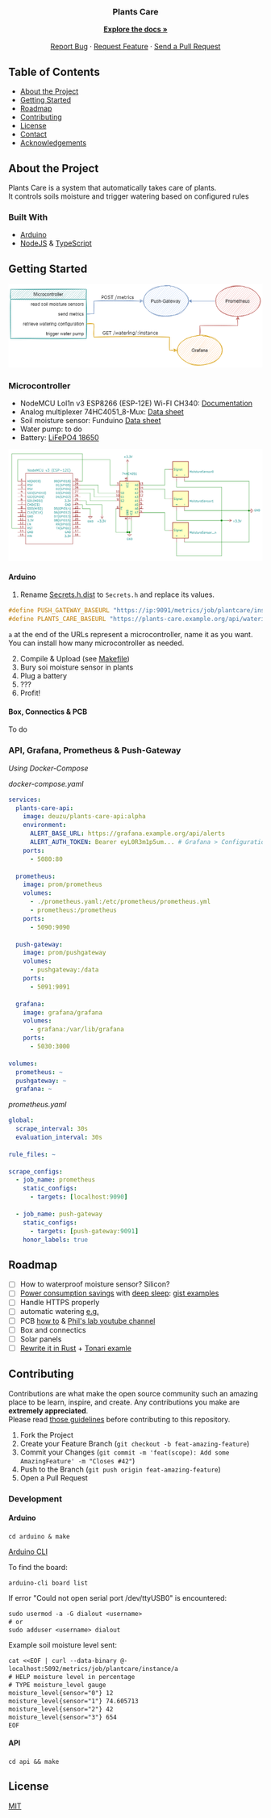 <br />
<p align="center">
  <h3 align="center">Plants Care</h3>

  <p align="center">
    <a href="https://github.com/deuzu/plants-care/"><strong>Explore the docs »</strong></a>
    <br />
    <br />
    <a href="https://github.com/deuzu/plants-care/issues">Report Bug</a>
    ·
    <a href="https://github.com/deuzu/plants-care/issues">Request Feature</a>
    ·
    <a href="https://github.com/deuzu/plants-care/pulls">Send a Pull Request</a>
  </p>
</p>

## Table of Contents

* [About the Project](#about-the-project)
* [Getting Started](#getting-started)
* [Roadmap](#roadmap)
* [Contributing](#contributing)
* [License](#license)
* [Contact](#contact)
* [Acknowledgements](#acknowledgements)

## About the Project

Plants Care is a system that automatically takes care of plants.  
It controls soils moisture and trigger watering based on configured rules  

### Built With

- [Arduino](https://www.arduino.cc/)
- [NodeJS](https://nodejs.org/en/) & [TypeScript](https://www.typescriptlang.org/)

## Getting Started

![plants care diagram](./plants-care-diagram.png)

<!-- edit diagram: https://viewer.diagrams.net/?tags=%7B%7D&highlight=0000ff&edit=_blank&layers=1&nav=1#R7VnbcqM4EP0aP2aLi8H40XYSz1TFO6l4azOzbzII0EQgVghf8vXbMpIB4ziOQ5KtmaRcFdRqCanPaelI9OxJsp5ylMUzFmDas4xg3bMve5ZlGa4F%2F6RlU1pMY9AvLREngbJVhjl5xNpRWQsS4LzhKBijgmRNo8%2FSFPuiYUOcs1XTLWS0%2BdYMRbhlmPuItq33JBCxsrqGUVV8wSSK1auHumKB%2FIeIsyJV7%2BtZdrj9K6sTpPtS%2FnmMAraqmeyrnj3hjInyKVlPMJXB1WEr210%2FUbsbN8epOKUBGc2mo9kXvr6mfeMO%2FVjf%2FxxdmHbZzRLRQgVkRnzOINqCM0oxV4MXGx2wfEUSilIojUPwmqsaA8p%2BTGhwgzaskCPKBURIl8Yx4%2BQR%2FBGFKhMMUM2F4oPlyt4IpRNGGd%2B%2Bx17YwTAYNlrOZY%2FqXRzn0PZWT9%2FcM83QuuF4g3KhRwnzQllOFttxy4YJ4hFJx0wIliinHKb%2FgGvDMZEXeIEapp50jPy44DIU%2BQMWfqz6a0Oj0FpiLvC6ZlJQTTFLsOAbcFG1nmKNTitTZdWq4qilmRjX6GnayohUXkS7rituwIOix0uo0m9RhWMUSHIwIlsnjORCRgMsOM0Zz1vcgcmLVnBTVpKpBr8yIUqiFIq8nN9Yho9A6o6UXbBM9pYhn6TRDQ5lDPqV5U6FRZoYtA3pNv9iEgQ4lcxgAgm02NE3YyQV27A5Y%2FhBICfGH07PgZFPoGxWZfhJdy4mLIXJILLFGQPHVjgXz9PheC4%2BTxLFCkibk0ih%2FbrnhNPiBEAvOSH7J%2F4nA96YAY71fgyYZJOxMNZkFGcX8d18gS6%2F%2FnnRJgCXyOOlXAZWSGAOMJTbd0iigiNBWPrJirdlxcD7YFa4LVYAJ6JIqomSFHLeRZJ9EuFtiWAaJ8qGN2OCabUwxgEIcFWECMUsYimiV5V1vFXVOFBRr3xumMRzG7KfWIiNUo%2BoEEzqRJFobQlx5Jvvsj3AoYo%2F6nWXWh2WpY1WfXVU9vRo6PnY9w9Jw4Xn9B3jmO7LWcF9fCxM6uQDQhSLI36KATKER%2FHnmMJKu2yecboHt5XmPculkt4BWcJjJB%2Fh4BiiFOkaeFGtsk0OSuHkJ0mwionAc0hUWbOC02cT4n10QuweRicYDBdGC9wOJLpjNTW6ZTutZDOtA8nmdSDRD%2BJhnYLHbZHHF1NYhFdo0zUox%2FInQNgLDyLk%2Bh5ehN2A0rf3Dk7GO4JCwzy6p%2F9k1LRH3x4vIee%2FLnSSvO8CeG7s9xaW8xYz%2B8TFzPrItat98XHLZdcxLtqnlk4S4DUbyOkJ4FofmAAHI%2B19rAKo7%2F81OXCGAnjNClZPmqNH6dOypksJsG064lxuBzsHJXWrnm%2BloaKZbezRbDCsE%2BV5%2F76zR6xyBBXNdlN5hT6xfxXqnSBvzl%2BvT2We%2Bb9knmU4L2Ke1TeO%2Bjuv9R%2B8B7Pbl7Fay8lLeagJkcLc%2FbeQnxjGf2MelDpcGXaC8Nv8r57cEa53l3Y7VVh29oQsVIf1%2Bvb3wnO7D1zF%2FMDBPYEjOH1qv21maNey3ja85kqlN8v6Bmoe2EC7uHk%2FDHb7ku1ssKdXCuvqbg6GNiJpLlAKnfze0OsNQ6fyga8upjvoBHooVt%2F%2BymWh%2BsJqX%2F0H -->

### Microcontroller

- NodeMCU Lol1n v3 ESP8266 (ESP-12E) Wi-FI CH340: [Documentation](https://www.instructables.com/Getting-Started-With-ESP8266LiLon-NodeMCU-V3Flashi/)
- Analog multiplexer 74HC4051_8-Mux: [Data sheet](https://assets.nexperia.com/documents/data-sheet/74HC_HCT4051.pdf)
- Soil moisture sensor: Funduino [Data sheet](https://www.emartee.com/Attachment.php?name=42241.pdf)
- Water pump: to do
- Battery: [LiFePO4 18650](https://www.all-batteries.fr/accus-lithium-fer-phosphate-ifr18650-lifepo4-3-2v-1-8ah-ft-acl9073.html)

![schematic](./arduino/PlantsCare/schematic.png)

#### Arduino

1. Rename [Secrets.h.dist](./arduino/PlantsCare/Secrets.h.dist) to `Secrets.h` and replace its values.

```c++
#define PUSH_GATEWAY_BASEURL "https://ip:9091/metrics/job/plantcare/instance/a"
#define PLANTS_CARE_BASEURL "https://plants-care.example.org/api/watering/a"
```

`a` at the end of the URLs represent a microcontroller, name it as you want.  
You can install how many microcontroller as needed.  

2. Compile & Upload (see [Makefile](./arduino/Makefile))
3. Bury soi moisture sensor in plants
4. Plug a battery
5. ???
6. Profit!

#### Box, Connectics & PCB

To do

### API, Grafana, Prometheus & Push-Gateway

*Using Docker-Compose*

*docker-compose.yaml*
```yaml
services:
  plants-care-api:
    image: deuzu/plants-care-api:alpha
    environment:
      ALERT_BASE_URL: https://grafana.example.org/api/alerts
      ALERT_AUTH_TOKEN: Bearer eyL0R3m1p5um... # Grafana > Configuration > API keys
    ports:
      - 5080:80

  prometheus:
    image: prom/prometheus
    volumes:
      - ./prometheus.yaml:/etc/prometheus/prometheus.yml
      - prometheus:/prometheus
    ports:
      - 5090:9090

  push-gateway:
    image: prom/pushgateway
    volumes:
      - pushgateway:/data
    ports:
      - 5091:9091

  grafana:
    image: grafana/grafana
    volumes:
      - grafana:/var/lib/grafana
    ports:
      - 5030:3000
      
volumes:
  prometheus: ~
  pushgateway: ~
  grafana: ~
```

*prometheus.yaml*
```yaml
global:
  scrape_interval: 30s
  evaluation_interval: 30s

rule_files: ~

scrape_configs:
  - job_name: prometheus
    static_configs:
      - targets: [localhost:9090]

  - job_name: push-gateway
    static_configs:
      - targets: [push-gateway:9091]
    honor_labels: true
```

## Roadmap

- [ ] How to waterproof moisture sensor? Silicon?
- [ ] [Power consumption savings](https://diyi0t.com/how-to-reduce-the-esp8266-power-consumption/) with [deep sleep](https://randomnerdtutorials.com/esp8266-deep-sleep-with-arduino-ide/): [gist examples](https://github.com/thingforward/esp8266-deep-sleep-examples)
- [ ] Handle HTTPS properly
- [ ] automatic watering [e.g.](https://how2electronics.com/iot-smart-agriculture-automatic-irrigation-system-with-esp8266/)
- [ ] PCB [how to](https://riton-duino.blogspot.com/2018/11/concevoir-un-pcb.html) & [Phil's lab youtube channel](https://www.youtube.com/channel/UCVryWqJ4cSlbTSETBHpBUWw)
- [ ] Box and connectics
- [ ] Solar panels
- [ ] [Rewrite it in Rust](https://blog.cecton.com/posts/rust-and-arduino-part1/) + [Tonari examle](https://blog.tonari.no/rust-simple-hardware-project)

## Contributing

Contributions are what make the open source community such an amazing place to be learn, inspire, and create. Any contributions you make are **extremely appreciated**.  
Please read [those guidelines](./.github/CONTRIBUTING.md) before contributing to this repository.

1. Fork the Project
2. Create your Feature Branch (`git checkout -b feat-amazing-feature`)
3. Commit your Changes (`git commit -m 'feat(scope): Add some AmazingFeature' -m "Closes #42"`)
4. Push to the Branch (`git push origin feat-amazing-feature`)
5. Open a Pull Request

### Development

#### Arduino

`cd arduino & make`

[Arduino CLI](https://arduino.github.io/arduino-cli/getting-started/)

To find the board:
```console
arduino-cli board list
```

If error "Could not open serial port /dev/ttyUSB0" is encountered:
```console
sudo usermod -a -G dialout <username>
# or
sudo adduser <username> dialout
```

Example soil moisture level sent:

```console
cat <<EOF | curl --data-binary @- localhost:5092/metrics/job/plantcare/instance/a
# HELP moisture level in percentage
# TYPE moisture_level gauge
moisture_level{sensor="0"} 12
moisture_level{sensor="1"} 74.605713
moisture_level{sensor="2"} 42
moisture_level{sensor="3"} 654
EOF
```

#### API

`cd api && make`

## License

[MIT](./LICENSE)
